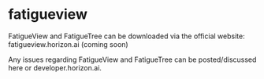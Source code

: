 # fatigueview
FatigueView and FatigueTree can be downloaded via the official website: fatigueview.horizon.ai (coming soon)

Any issues regarding FatigueView and FatigueTree can be posted/discussed here or developer.horizon.ai.
